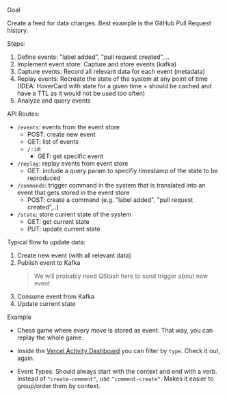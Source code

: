 Goal

Create a feed for data changes. Best example is the GitHub Pull Request history.

Steps:

1. Define events: "label added", "pull request created",...
2. Implement event store: Capture and store events (kafka)
3. Capture events: Record all relevant data for each event (metadata)
4. Replay events: Recreate the state of the system at any point of time (IDEA: HoverCard with state for a given time + should be cached and have a TTL as it would not be used too often)
5. Analyze and query events

API Routes:

- `/events`: events from the event store
  - POST: create new event
  - GET: list of events
  - `/:id`:
    - GET: get specific event
- `/replay`: replay events from event store
  - GET: include a query param to specifiy timestamp of the state to be reproduced
- `/commands`: trigger command in the system that is translated into an event that gets stored in the event store
  - POST: create a command (e.g. "label added", "pull request created",..)
- `/state`: store current state of the system
  - GET: get current state
  - PUT: update current state

Typical flow to update data:

1. Create new event (with all relevant data)
2. Publish event to Kafka
   > We will probably need QStash here to send trigger about new event
3. Consume event from Kafka
4. Update current state

Example

- Chess game where every move is stored as event. That way, you can replay the whole game.
- Inside the [Vercel Activity Dashboard](https://vercel.com/dashboard/activity) you can filter by `type`. Check it out, again.

- Event Types: Should always start with the context and end with a verb. Instead of `"create-comment"`, use `"comment-create"`. Makes it easier to group/order them by context.